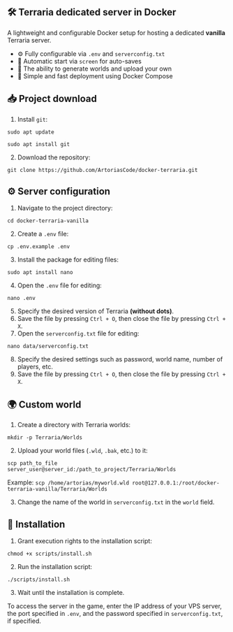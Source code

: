 ## 🛠 Terraria dedicated server in Docker
A lightweight and configurable Docker setup for hosting a dedicated **vanilla** Terraria server.
- ⚙️ Fully configurable via `.env` and `serverconfig.txt`
- 💾 Automatic start via `screen` for auto-saves
- 🔁 The ability to generate worlds and upload your own
- 🚀 Simple and fast deployment using Docker Compose

## 📥 Project download
1) Install `git`:
```
sudo apt update
```
```
sudo apt install git
```
2) Download the repository:
```
git clone https://github.com/ArtoriasCode/docker-terraria.git
```

## ⚙️ Server configuration
1) Navigate to the project directory:
```
cd docker-terraria-vanilla
```
2) Create a `.env` file:
```
cp .env.example .env
```
3) Install the package for editing files:
```
sudo apt install nano
```
4) Open the `.env` file for editing:
```
nano .env
```
5) Specify the desired version of Terraria **(without dots)**.
6) Save the file by pressing `Ctrl + O`, then close the file by pressing `Ctrl + X`.
7) Open the `serverconfig.txt` file for editing:
```
nano data/serverconfig.txt
```
8) Specify the desired settings such as password, world name, number of players, etc.
9) Save the file by pressing `Ctrl + O`, then close the file by pressing `Ctrl + X`.

## 🌍 Custom world
1) Create a directory with Terraria worlds:
```
mkdir -p Terraria/Worlds
```
2) Upload your world files (`.wld`, `.bak`, etc.) to it:
```
scp path_to_file server_user@server_id:/path_to_project/Terraria/Worlds
```
Example: `scp /home/artorias/myworld.wld root@127.0.0.1:/root/docker-terraria-vanilla/Terraria/Worlds`

3) Change the name of the world in `serverconfig.txt` in the `world` field.

## 🔨 Installation
1) Grant execution rights to the installation script:
```
chmod +x scripts/install.sh
```
2) Run the installation script:
```
./scripts/install.sh
```
3) Wait until the installation is complete.

To access the server in the game, enter the IP address of your VPS server, the port specified in `.env`, and the password specified in `serverconfig.txt`, if specified.
